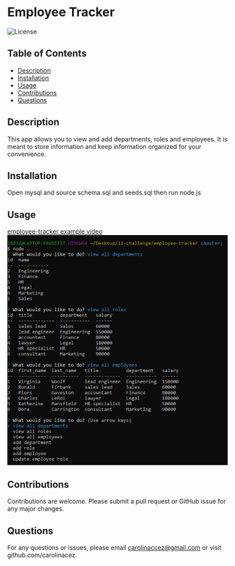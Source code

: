 # **Employee Tracker**

  ![License](https://img.shields.io/badge/license--red.svg)

  ## **Table of Contents** 
  * [Description](#Description)
  * [Installation](#Installation)
  * [Usage](#Usage)
  * [Contributions](#Contributions)
  * [Questions](#Questions)

  ## Description 
  This app allows you to view and add departments, roles and employees. It is meant to store information and keep information organized for your convenience. 

  ## Installation
  Open mysql and source schema.sql and seeds.sql then run node.js

  ## Usage 
  [employee-tracker example video](https://drive.google.com/file/d/1QLK8qBXrZx9AJnZHi-dNkjBvDBtC64Ui/view)
  ![Example Employee-Tracker](./scExample.PNG)
  

  ## Contributions 
  Contributions are welcome. 
  Please submit a pull request or GitHub issue for any major changes. 
  
 ## Questions 
 For any questions or issues, please email carolinaccez@gmail.com or visit github.com/carolinacez. 